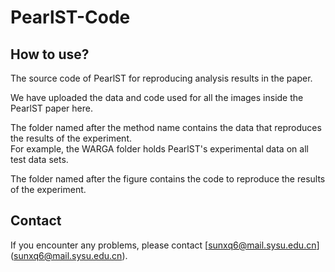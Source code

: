 # PearlST-Code

## How to use?
The source code of PearlST for reproducing analysis results in the paper.  

We have uploaded the data and code used for all the images inside the PearlST paper here.  

The folder named after the method name contains the data that reproduces the results of the experiment.    
For example, the WARGA folder holds PearlST's experimental data on all test data sets.   

The folder named after the figure contains the code to reproduce the results of the experiment.   

## Contact  
If you encounter any problems, please contact [sunxq6@mail.sysu.edu.cn] (sunxq6@mail.sysu.edu.cn).

